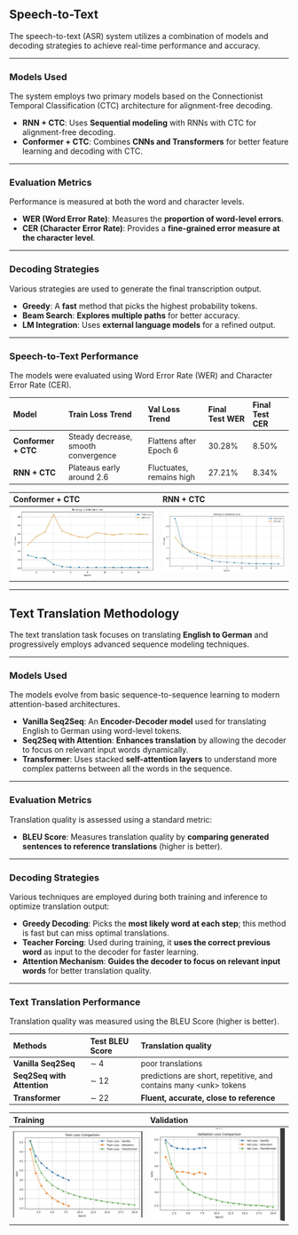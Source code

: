 ## Speech-to-Text

The speech-to-text ($\text{ASR}$) system utilizes a combination of models and decoding strategies to achieve real-time performance and accuracy.

---

### Models Used

The system employs two primary models based on the Connectionist Temporal Classification ($\text{CTC}$) architecture for alignment-free decoding.

- **$\text{RNN + CTC}$**: Uses **Sequential modeling** with $\text{RNNs}$ with $\text{CTC}$ for alignment-free decoding.
- **$\text{Conformer + CTC}$**: Combines **$\text{CNNs}$ and $\text{Transformers}$** for better feature learning and decoding with $\text{CTC}$.

---

### Evaluation Metrics

Performance is measured at both the word and character levels.

- **$\text{WER}$ ($\text{Word Error Rate}$)**: Measures the **proportion of word-level errors**.
- **$\text{CER}$ ($\text{Character Error Rate}$)**: Provides a **fine-grained error measure at the character level**.

---

### Decoding Strategies

Various strategies are used to generate the final transcription output.

- **Greedy**: A **fast** method that picks the highest probability tokens.
- **Beam Search**: **Explores multiple paths** for better accuracy.
- **$\text{LM}$ Integration**: Uses **external language models** for a refined output.

---

### Speech-to-Text Performance

The models were evaluated using $\text{Word Error Rate}$ ($\text{WER}$) and $\text{Character Error Rate}$ ($\text{CER}$).

| Model                        | Train Loss Trend                    | Val Loss Trend           | Final Test $\text{WER}$ | Final Test $\text{CER}$ |
| :--------------------------- | :---------------------------------- | :----------------------- | :---------------------- | :---------------------- |
| **$\text{Conformer + CTC}$** | Steady decrease, smooth convergence | Flattens after Epoch 6   | 30.28%                  | 8.50%                   |
| **$\text{RNN + CTC}$**       | Plateaus early around 2.6           | Fluctuates, remains high | 27.21%                  | 8.34%                   |

| Conformer + CTC                    | RNN + CTC                            |
| :--------------------------------- | :----------------------------------- |
| ![alt text](/images/stt/image.png) | ![alt text](/images/stt/rnn+ctc.png) |

---

## Text Translation Methodology

The text translation task focuses on translating **English to German** and progressively employs advanced sequence modeling techniques.

---

### Models Used

The models evolve from basic sequence-to-sequence learning to modern attention-based architectures.

- **Vanilla $\text{Seq2Seq}$**: An **Encoder-Decoder model** used for translating $\text{English}$ to $\text{German}$ using word-level tokens.
- **$\text{Seq2Seq}$ with $\text{Attention}$**: **Enhances translation** by allowing the decoder to focus on relevant input words dynamically.
- **$\text{Transformer}$**: Uses stacked **self-attention layers** to understand more complex patterns between all the words in the sequence.

---

### Evaluation Metrics

Translation quality is assessed using a standard metric:

- **$\text{BLEU Score}$**: Measures translation quality by **comparing generated sentences to reference translations** (higher is better).

---

### Decoding Strategies

Various techniques are employed during both training and inference to optimize translation output:

- **Greedy Decoding**: Picks the **most likely word at each step**; this method is fast but can miss optimal translations.
- **Teacher Forcing**: Used during training, it **uses the correct previous word** as input to the decoder for faster learning.
- **Attention Mechanism**: **Guides the decoder to focus on relevant input words** for better translation quality.

---

### Text Translation Performance

Translation quality was measured using the $\text{BLEU Score}$ (higher is better).

| Methods                                      | Test $\text{BLEU Score}$ | Translation quality                                                        |
| :------------------------------------------- | :----------------------- | :------------------------------------------------------------------------- |
| **Vanilla $\text{Seq2Seq}$**                 | $\sim$ 4                 | poor translations                                                          |
| **$\text{Seq2Seq}$ with $\text{Attention}$** | $\sim$ 12                | predictions are short, repetitive, and contains many $\text{<unk>}$ tokens |
| **$\text{Transformer}$**                     | $\sim$ 22                | **Fluent, accurate, close to reference**                                   |

| Training                            | Validation                            |
| :---------------------------------- | :------------------------------------ |
| ![alt text](images/tt/training.png) | ![alt text](images/tt/validation.png) |
